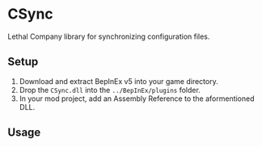 # CSync
Lethal Company library for synchronizing configuration files.

## Setup
1. Download and extract BepInEx v5 into your game directory.
2. Drop the `CSync.dll` into the `../BepInEx/plugins` folder.
3. In your mod project, add an Assembly Reference to the aformentioned DLL.

## Usage
